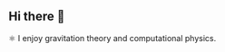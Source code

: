 ## Hi there 👋

⚛ I enjoy gravitation theory and computational physics. 

<!--
⚛ I'm a physics student, interested in high energy physics

**ThairSalas/thairsalas** is a ✨ _special_ ✨ repository because its `README.md` (this file) appears on your GitHub profile.

Here are some ideas to get you started:
- ⚛ 
- 🔭 I’m currently working on ...
- 🌱 I’m currently learning ...
- 👯 I’m looking to collaborate on ...
- 🤔 I’m looking for help with ...
- 💬 Ask me about ...
- 📫 How to reach me: ...
- 😄 Pronouns: ...
- ⚡ Fun fact: ...
-->
